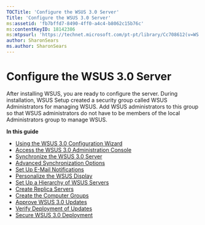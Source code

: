 ```yaml
---
TOCTitle: 'Configure the WSUS 3.0 Server'
Title: 'Configure the WSUS 3.0 Server'
ms:assetid: 'fb7bffd7-8490-4ff0-a4c4-b8062c15b76c'
ms:contentKeyID: 18142386
ms:mtpsurl: 'https://technet.microsoft.com/pt-pt/library/Cc708612(v=WS.10)'
author: SharonSears
ms.author: SharonSears
---
```


Configure the WSUS 3.0 Server
=============================

After installing WSUS, you are ready to configure the server. During installation, WSUS Setup created a security group called WSUS Administrators for managing WSUS. Add WSUS administrators to this group so that WSUS administrators do not have to be members of the local Administrators group to manage WSUS.

**In this guide**

-   [Using the WSUS 3.0 Configuration Wizard](https://technet.microsoft.com/249d1fe7-6d6d-4122-9d02-e2227efd6557)
-   [Access the WSUS 3.0 Administration Console](https://technet.microsoft.com/c5f8a273-1f08-494e-af05-7fd3bb351d1f)
-   [Synchronize the WSUS 3.0 Server](https://technet.microsoft.com/2e1eef02-829e-4d92-980e-931402e1dc31)
-   [Advanced Synchronization Options](https://technet.microsoft.com/65d4cddd-8de0-477f-833d-ce5e2422eef0)
-   [Set Up E-Mail Notifications](https://technet.microsoft.com/e2db0965-9b30-4bc0-9815-c688c62d689b)
-   [Personalize the WSUS Display](https://technet.microsoft.com/e4a85d1b-309f-425d-b4b8-70bdd3ad15ee)
-   [Set Up a Hierarchy of WSUS Servers](https://technet.microsoft.com/95a98fb7-f671-42b7-ab43-ee5af98d3712)
-   [Create Replica Servers](https://technet.microsoft.com/9c90a11c-3b98-43bb-b04c-9713dcf5ccf7)
-   [Create the Computer Groups](https://technet.microsoft.com/816825d6-c677-415b-b9ae-91e9cef720e7)
-   [Approve WSUS 3.0 Updates](https://technet.microsoft.com/78f2359a-933a-4960-850e-712a78e81622)
-   [Verify Deployment of Updates](https://technet.microsoft.com/bfb86adf-7faa-407a-9324-a4f30d2dbe44)
-   [Secure WSUS 3.0 Deployment](https://technet.microsoft.com/7e21a374-5bc0-41bb-991c-26abe5c5cd8b)
